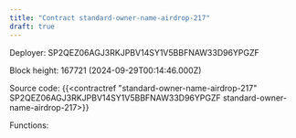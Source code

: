 ```yaml
---
title: "Contract standard-owner-name-airdrop-217"
draft: true
---
```

Deployer: SP2QEZ06AGJ3RKJPBV14SY1V5BBFNAW33D96YPGZF


 



Block height: 167721 (2024-09-29T00:14:46.000Z)

Source code: {{<contractref "standard-owner-name-airdrop-217" SP2QEZ06AGJ3RKJPBV14SY1V5BBFNAW33D96YPGZF standard-owner-name-airdrop-217>}}

Functions:


